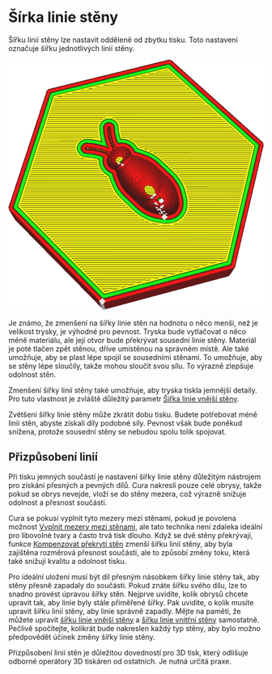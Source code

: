 Šírka linie stěny
====
Šířku linií stěny lze nastavit odděleně od zbytku tisku. Toto nastavení označuje šířku jednotlivých linií stěny.

![Linie stěn jsou mnohem širší než ostatní](../../../articles/images/wall_line_width.png)

Je známo, že zmenšení na šířky linie stěn na hodnotu o něco menší, než je velikost trysky, je výhodné pro pevnost. Tryska bude vytlačovat o něco méně materiálu, ale její otvor bude překrývat sousední linie stěny. Materiál je poté tlačen zpět stěnou, dříve umístěnou na správném místě. Ale také umožňuje, aby se plast lépe spojil se sousedními stěnami. To umožňuje, aby se stěny lépe sloučily, takže mohou sloučit svou sílu. To výrazně zlepšuje odolnost stěn.

Zmenšení šířky linií stěny také umožňuje, aby tryska tiskla jemnější detaily. Pro tuto vlastnost je zvláště důležitý parametr [Šířka linie vnější stěny](wall_line_width_0.md).

Zvětšení šířky linie stěny může zkrátit dobu tisku. Budete potřebovat méně linií stěn, abyste získali díly podobné síly. Pevnost však bude poněkud snížena, protože sousední stěny se nebudou spolu tolik spojovat.

Přizpůsobení linií
----
Při tisku jemných součástí je nastavení šířky linie stěny důležitým nástrojem pro získání přesných a pevných dílů. Cura nakreslí pouze celé obrysy, takže pokud se obrys nevejde, vloží se do stěny mezera, což výrazně snižuje odolnost a přesnost součásti.

Cura se pokusí vyplnit tyto mezery mezi stěnami, pokud je povolena možnost [Vyplnit mezery mezi stěnami](../shell/fill_perimeter_gaps.md), ale tato technika není zdaleka ideální pro libovolné tvary a často trvá tisk dlouho. Když se dvě stěny překrývají, funkce [Kompenzovat překrytí stěn](../shell/travel_compensate_overlapping_walls_enabled.md) zmenší šířku linií stěny, aby byla zajištěna rozměrová přesnost součásti, ale to způsobí změny toku, která také snižují kvalitu a odolnost tisku.

Pro ideální uložení musí být díl přesným násobkem šířky linie stěny tak, aby stěny přesně zapadaly do součásti. Pokud znáte šířku svého dílu, lze to snadno provést úpravou šířky stěn. Nejprve uvidíte, kolik obrysů chcete upravit tak, aby linie byly stále přiměřené šířky. Pak uvidíte, o kolik musíte upravit šířku linií stěny, aby linie správně zapadly. Mějte na paměti, že můžete upravit [šířku linie vnější stěny](wall_line_width_0.md) a [šířku linie vnitřní stěny](wall_line_width_x.md) samostatně. Pečlivě spočítejte, kolikrát bude nakreslen každý typ stěny, aby bylo možno předpovědět účinek změny šířky linie stěny.

Přizpůsobení linií stěn je důležitou dovedností pro 3D tisk, který odlišuje odborné operátory 3D tiskáren od ostatních. Je nutná určitá praxe.
